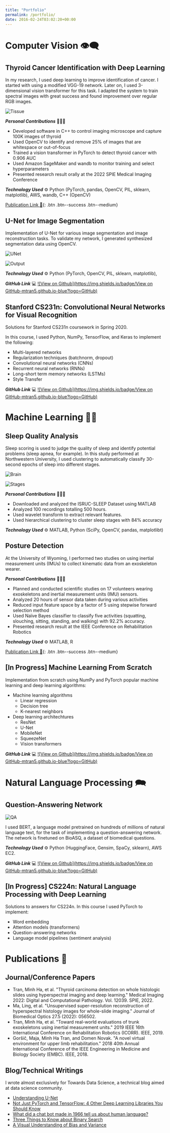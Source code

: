 ```yaml
---
title: "Portfolio"
permalink: /portfolio/
date: 2016-02-24T03:02:20+00:00
---
```


# Computer Vision 👁️‍🗨️

## Thyroid Cancer Identification with Deep Learning

In my research, I used deep learning to improve identification of cancer.
I started with using a modified VGG-19 network. 
Later on, I used 3-dimensional vision transformer for this task.
I adapted the system to train spectral images with great success and found improvement
over regular RGB images.

![Tissue](/assets/about/research1.png)


***Personal Contributions*** 👨🏻‍💻
* Developed software in C++ to control imaging microscope and capture 100K images of thyroid
* Used OpenCV to identify and remove 25% of images that are whitespace or out-of-focus
* Trained a vision transformer in PyTorch to detect thyroid cancer with 0.906 AUC
* Used Amazon SageMaker and wandb to monitor training and select hyperparameters
* Presented research result orally at the 2022 SPIE Medical Imaging Conference  


***Technology Used*** ⚙️
Python (PyTorch, pandas, OpenCV, PIL, sklearn, matplotlib), AWS, wandb, C++ (OpenCV)  

[Publication Link 📝](https://www.spiedigitallibrary.org/conference-proceedings-of-spie/12039/120390H/Thyroid-carcinoma-detection-on-whole-histologic-slides-using-hyperspectral-imaging/10.1117/12.2612963.short?SSO=1){: .btn .btn--success .btn--medium}

## U-Net for Image Segmentation

Implementation of U-Net for various image segmentation and image reconstruction tasks.
To validate my network, I generated synthesized segmentation data using OpenCV.

![UNet](/assets/about/Unet.png)

![Output](/assets/about/Output.png)

***Technology Used*** ⚙️
Python (PyTorch, OpenCV, PIL, sklearn, matplotlib), 

***GitHub Link*** 💻 [![View on Github](https://img.shields.io/badge/View on GitHub-mtran5.github.io-blue?logo=GitHub)](https://github.com/mtran5/UNet)

## Stanford CS231n: Convolutional Neural Networks for Visual Recognition

Solutions for Stanford CS231n coursework in Spring 2020.  

In this course, I used Python, NumPy, TensorFlow, and Keras to implement the following:
* Multi-layered networks
* Regularization techniques (batchnorm, dropout)
* Convolutional neural networks (CNNs)
* Recurrent neural networks (RNNs)
* Long-short term memory networks (LSTMs)
* Style Transfer

***GitHub Link*** 💻
[![View on Github](https://img.shields.io/badge/View on GitHub-mtran5.github.io-blue?logo=GitHub)](https://github.com/mtran5/CS231n)


# Machine Learning 👩‍🏫

## Sleep Quality Analysis

Sleep scoring is used to judge the quality of sleep and identify potential problems 
(sleep apnea, for example). In this study performed at Northwestern University, 
I used clustering to automatically classify 30-second epochs of sleep into 
different stages.

![Brain](/assets/about/brain.png)

![Stages](/assets/about/stages.jpg)

***Personal Contributions*** 👨🏻‍💻

* Downloaded and analyzed the ISRUC-SLEEP Dataset using MATLAB
* Analyzed 100 recordings totalling 500 hours. 
* Used wavelet transform to extract relevant features.
* Used hierarchical clustering to cluster sleep stages with 84% accuracy

***Technology Used*** ⚙️
MATLAB, Python (SciPy, OpenCV, pandas, matplotlibt)

## Posture Detection

At the University of Wyoming, I performed two studies on using inertial
measurement units (IMUs) to collect kinematic data from an exoskeleton wearer. 

***Personal Contributions*** 👨🏻‍💻
* Planned and conducted scientific studies on 17 volunteers wearing exoskeletons and inertial measurement units (IMU) sensors.
* Analyzed 20 hours of sensor data taken during various activities
* Reduced input feature space by a factor of 5 using stepwise forward selection method
* Used Naïve Bayes classifier to classify five activities (squatting, slouching, sitting, standing, and walking) with 92.2% accuracy.
* Presented research result at the IEEE Conference on Rehabilitation Robotics

***Technology Used*** ⚙️
MATLAB, R 

[Publication Link 📝](https://pubmed.ncbi.nlm.nih.gov/31374676/){: .btn .btn--success .btn--medium}


## [In Progress] Machine Learning From Scratch
Implementation from scratch using NumPy and PyTorch popular machine learning and deep learning algorithms:
* Machine learning algorithms
	* Linear regression
	* Decision tree
	* K-nearest neighbors
* Deep learning architechtures
	* ResNet
	* U-Net
	* MobileNet
	* SqueezeNet
	* Vision transformers

***GitHub Link*** 💻
[![View on Github](https://img.shields.io/badge/View on GitHub-mtran5.github.io-blue?logo=GitHub)](https://github.com/mtran5/PyTorchNeuralNets)

# Natural Language Processing 🗪
## Question-Answering Network

![QA](/assets/about/QA.png)

I used BERT, a language model pretrained on hundreds of millions of natural language text,
for the task of implementing a question-answering network. The network is finetuned 
on BioASQ, a dataset of biomedical questions. 

***Technology Used*** ⚙️
Python (HuggingFace, Gensim, SpaCy, sklearn), AWS EC2.

***GitHub Link*** 💻
[![View on Github](https://img.shields.io/badge/View on GitHub-mtran5.github.io-blue?logo=GitHub)](https://github.com/mtran5/PubMedQA)

## [In Progress] CS224n: Natural Language Processing with Deep Learning

Solutions to answers for CS224n. In this course I used PyTorch to implement:
* Word embedding
* Attention models (transformers)
* Question-answering networks
* Language model pipelines (sentiment analysis)

# Publications 📝

## Journal/Conference Papers
* Tran, Minh Ha, et al. "Thyroid carcinoma detection on whole histologic slides using hyperspectral imaging and deep learning." Medical Imaging 2022: Digital and Computational Pathology. Vol. 12039. SPIE, 2022.
* Ma, Ling, et al. "Unsupervised super-resolution reconstruction of hyperspectral histology images for whole-slide imaging." Journal of Biomedical Optics 27.5 (2022): 056502.
* Tran, Minh Ha, et al. "Toward real-world evaluations of trunk exoskeletons using inertial measurement units." 2019 IEEE 16th International Conference on Rehabilitation Robotics (ICORR). IEEE, 2019.
* Goršič, Maja, Minh Ha Tran, and Domen Novak. "A novel virtual environment for upper limb rehabilitation." 2018 40th Annual International Conference of the IEEE Engineering in Medicine and Biology Society (EMBC). IEEE, 2018.
 
## Blog/Technical Writings
I wrote almost exclusively for Towards Data Science, a technical blog aimed at data science community.
* [Understanding U-Net](https://towardsdatascience.com/understanding-u-net-61276b10f360)
* [Not Just PyTorch and TensorFlow: 4 Other Deep Learning Libraries You Should Know](https://medium.com/towards-data-science/not-just-pytorch-and-tensorflow-4-other-deep-learning-libraries-you-should-lnow-a72cf8be0814)
* [What did a chat bot made in 1966 tell us about human language?](https://medium.com/towards-data-science/what-did-a-chat-bot-made-in-1966-tell-us-about-human-language-886613a16a7f)
* [Three Things to Know about Binary Search](https://medium.com/towards-data-science/three-things-to-know-about-binary-search-cf3b00971c2c)
* [A Visual Understanding of Bias and Variance](https://medium.com/towards-data-science/a-visual-understanding-of-bias-and-variance-66179f16be32)
